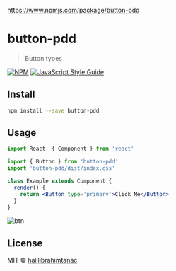 https://www.npmjs.com/package/button-pdd

# button-pdd

> Button types

[![NPM](https://img.shields.io/npm/v/button-pdd.svg)](https://www.npmjs.com/package/button-pdd) [![JavaScript Style Guide](https://img.shields.io/badge/code_style-standard-brightgreen.svg)](https://standardjs.com)

## Install

```bash
npm install --save button-pdd
```

## Usage

```jsx
import React, { Component } from 'react'

import { Button } from 'button-pdd'
import 'button-pdd/dist/index.css'

class Example extends Component {
  render() {
    return <Button type='primary'>Click Me</Button>
  }
}
```



![btn](https://user-images.githubusercontent.com/82182322/233830879-17f33ead-6d20-4dba-af98-fd58e563d071.jpg)


## License

MIT © [halilibrahimtanac](https://github.com/halilibrahimtanac)
